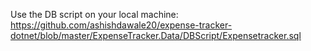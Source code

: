 Use the DB script on your local machine: https://github.com/ashishdawale20/expense-tracker-dotnet/blob/master/ExpenseTracker.Data/DBScript/Expensetracker.sql
